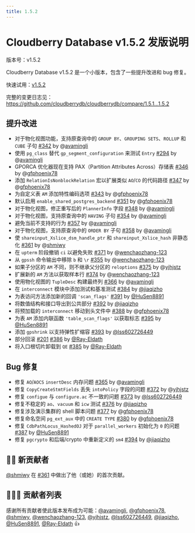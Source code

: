 ```yaml
---
title: 1.5.2
---
```


# Cloudberry Database v1.5.2 发版说明

版本号：v1.5.2

Cloudberry Database v1.5.2 是一个小版本，包含了一些提升改进和 bug 修复。

快速试用：[v1.5.2](https://github.com/cloudberrydb/cloudberrydb/releases/tag/1.5.2)

完整的变更日志见：<https://github.com/cloudberrydb/cloudberrydb/compare/1.5.1...1.5.2>

## 提升改进

- 对于物化视图功能，支持原查询中的 `GROUP BY`、`GROUPING SETS`、`ROLLUP` 和 `CUBE` 子句 [#342](https://github.com/cloudberrydb/cloudberrydb/pull/342) by @[avamingli](https://github.com/avamingli)
- 使用 `pg_class` 替代 `gp_segment_configuration` 来测试 `Entry` [#294](https://github.com/cloudberrydb/cloudberrydb/pull/294) by @[avamingli](https://github.com/avamingli)
- GPORCA 优化器现在支持 PAX（Partition Attributes Across）存储表 [#346](https://github.com/cloudberrydb/cloudberrydb/pull/346) by @[gfphoenix78](https://github.com/gfphoenix78)
- 添加 `RelationIsNonblockRelation` 宏以扩展类似 `AO`/`CO` 的代码路径 [#347](https://github.com/cloudberrydb/cloudberrydb/pull/347) by @[gfphoenix78](https://github.com/gfphoenix78)
- 为自定义表 `AM` 添加特性编码选项 [#343](https://github.com/cloudberrydb/cloudberrydb/pull/343) by @[gfphoenix78](https://github.com/gfphoenix78)
- 默认启用 `enable_shared_postgres_backend` [#351](https://github.com/cloudberrydb/cloudberrydb/pull/351) by @[gfphoenix78](https://github.com/gfphoenix78)
- 对于物化视图，修正重写后的 `PlannerInfo` 字段 [#348](https://github.com/cloudberrydb/cloudberrydb/pull/348) by @[avamingli](https://github.com/avamingli)
- 对于物化视图，支持原查询中的 `HAVING` 子句 [#354](https://github.com/cloudberrydb/cloudberrydb/pull/354) by @[avamingli](https://github.com/avamingli)
- 避免当前不支持的行为 [#357](https://github.com/cloudberrydb/cloudberrydb/pull/357) by @[avamingli](https://github.com/avamingli)
- 对于物化视图，支持原查询中的 `ORDER BY` 子句 [#358](https://github.com/cloudberrydb/cloudberrydb/pull/358) by @[avamingli](https://github.com/avamingli)
- 使 `shareinput_Xslice_dsm_handle_ptr` 和 `shareinput_Xslice_hash` 非静态化 [#361](https://github.com/cloudberrydb/cloudberrydb/pull/361) by @[shmiwy](https://github.com/shmiwy)
- 在 `upterm` 阶段撤销 `ci` 以避免失败 [#371](https://github.com/cloudberrydb/cloudberrydb/pull/371) by @[wenchaozhang-123](https://github.com/wenchaozhang-123)
- 从 `gpssh` 命令输出中移除 `b` 和 `\r` [#355](https://github.com/cloudberrydb/cloudberrydb/pull/355) by @[wenchaozhang-123](https://github.com/wenchaozhang-123)
- 如果子分区的 `AM` 不同，则不继承父分区的 `reloptions` [#375](https://github.com/cloudberrydb/cloudberrydb/pull/375) by @[yjhjstz](https://github.com/yjhjstz)
- 扩展新的 `AM` 方法以获取样本行 [#374](https://github.com/cloudberrydb/cloudberrydb/pull/374) by @[wenchaozhang-123](https://github.com/wenchaozhang-123)
- 使用物化视图的 `TupleDesc` 构建最终列 [#366](https://github.com/cloudberrydb/cloudberrydb/pull/366) by @[avamingli](https://github.com/avamingli)
- 在 `interconnect` 模块中添加测试和基准测试 [#384](https://github.com/cloudberrydb/cloudberrydb/pull/384) by [@jiaqizho](https://github.com/jiaqizho)
- 为表访问方法添加新的回调 `'scan_flags'` [#391](https://github.com/cloudberrydb/cloudberrydb/pull/391) by [@HuSen8891](https://github.com/HuSen8891)
- 将数值结构和接口导出到公共部分 [#392](https://github.com/cloudberrydb/cloudberrydb/pull/392) by [@jiaqizho](https://github.com/jiaqizho)
- 将预加载的 `interconnect` 移动到头文件中 [#388](https://github.com/cloudberrydb/cloudberrydb/pull/388) by @[gfphoenix78](https://github.com/gfphoenix78)
- 为表 `AM` 添加内联函数 `'table_scan_flags'` 以获取标志 [#395](https://github.com/cloudberrydb/cloudberrydb/pull/395) by [@HuSen8891](https://github.com/HuSen8891)
- 添加 `gpshrink` 以支持弹性扩缩容 [#393](https://github.com/cloudberrydb/cloudberrydb/pull/393) by [@lss602726449](https://github.com/lss602726449)
- 部分回滚 [#201](https://github.com/cloudberrydb/cloudberrydb/pull/201) [#386](https://github.com/cloudberrydb/cloudberrydb/pull/386) by [@Ray-Eldath](https://github.com/Ray-Eldath)
- 将入口根切片卸载到 `QE` [#385](https://github.com/cloudberrydb/cloudberrydb/pull/385) by [@Ray-Eldath](https://github.com/Ray-Eldath)

## Bug 修复

- 修复 `AO`/`AOCS` `insertDesc` 内存问题 [#365](https://github.com/cloudberrydb/cloudberrydb/pull/365) by @[avamingli](https://github.com/avamingli)
- 修复 `CopyCreateStmtFields` 丢失 `intoPolicy` 字段的问题 [#372](https://github.com/cloudberrydb/cloudberrydb/pull/372) by @[yjhjstz](https://github.com/yjhjstz)
- 修复 `configue` 与 `configure.ac` 不一致的问题 [#373](https://github.com/cloudberrydb/cloudberrydb/pull/373) by [@lss602726449](https://github.com/lss602726449)
- 修复不稳定的 `ao`、`vacuum` 和 `icw` 测试 [#376](https://github.com/cloudberrydb/cloudberrydb/pull/376) by [@jiaqizho](https://github.com/jiaqizho)
- 修复涉及演示集群的 shell 脚本问题 [#377](https://github.com/cloudberrydb/cloudberrydb/pull/377) by @[gfphoenix78](https://github.com/gfphoenix78)
- 修复命名空间 `pg_ext_aux` 中的 `CREATE TYPE` [#380](https://github.com/cloudberrydb/cloudberrydb/pull/380) by @[gfphoenix78](https://github.com/gfphoenix78)
- 修复 `CdbPathLocus_HashedOJ` 对于 `parallel_workers` 初始化为 `0` 的问题 [#387](https://github.com/cloudberrydb/cloudberrydb/pull/387) by [@HuSen8891](https://github.com/HuSen8891)
- 修复 `pgcrypto` 和后端/crypto 中重新定义的 `sm4` [#394](https://github.com/cloudberrydb/cloudberrydb/pull/394) by [@jiaqizho](https://github.com/jiaqizho)

## 🙌🏻️ 新贡献者

[@shmiwy](https://github.com/) 在 [#361](https://github.com/cloudberrydb/cloudberrydb/pull/361) 中做出了他（或她）的首次贡献。

## 🧑🏻‍💻 贡献者列表

感谢所有贡献者使此版本发布成为可能：[@avamingli](https://github.com/avamingli), [@gfphoenix78](https://github.com/gfphoenix78), [@shmiwy](https://github.com/shmiwy), [@wenchaozhang-123](https://github.com/wenchaozhang-123), [@yjhjstz](https://github.com/yjhjstz), [@lss602726449](https://github.com/lss602726449), [@jiaqizho](https://github.com/jiaqizho), [@HuSen8891](https://github.com/HuSen8891), [@Ray-Eldath](https://github.com/Ray-Eldath) 👍
